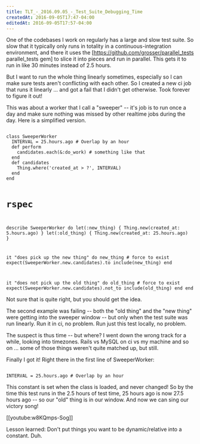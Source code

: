```yaml
---
title: TLT_-_2016.09.05_-_Test_Suite_Debugging_Time
createdAt: 2016-09-05T17:47-04:00
editedAt: 2016-09-05T17:57-04:00
---
```


One of the codebases I work on regularly has a large and slow test suite. So slow that it typically only runs in totality in a continuous-integration environment, and there it uses the [https://github.com/grosser/parallel_tests parallel_tests gem] to slice it into pieces and run in parallel. This gets it to run in like 30 minutes instead of 2.5 hours.

But I want to run the whole thing linearly sometimes, especially so I can make sure tests aren't conflicting with each other. So I created a new ci job that runs it linearly ... and got a fail that I didn't get otherwise. Took forever to figure it out!

This was about a worker that I call a "sweeper" -- it's job is to run once a day and make sure nothing was missed by other realtime jobs during the day. Here is a simplified version.

<code>
class SweeperWorker
  INTERVAL = 25.hours.ago # Overlap by an hour
  def perform
    candidates.each(&:do_work) # something like that
  end
  def candidates
    Thing.where('created_at > ?', INTERVAL)
  end
end

# rspec
describe SweeperWorker do
  let(:new_thing) { Thing.new(created_at: 5.hours.ago) }
  let(:old_thing) { Thing.new(created_at: 25.hours.ago) }

  it "does pick up the new thing" do
    new_thing # force to exist
    expect(SweeperWorker.new.candidates).to include(new_thing)
  end

  it "does not pick up the old thing" do
    old_thing # force to exist
    expect(SweeperWorker.new.candidates).not_to include(old_thing)
  end
end
</code>

Not sure that is quite right, but you should get the idea.

The second example was failing -- both the "old thing" and the "new thing" were getting into the sweeper window -- but only when the test suite was run linearly. Run it in ci, no problem. Run just this test locally, no problem.

The suspect is thus time -- but where? I went down the wrong track for a while, looking into timezones. Rails vs MySQL on ci vs my machine and so on ... some of those things weren't quite matched up, but still.

Finally I got it! Right there in the first line of SweeperWorker:

<code>
INTERVAL = 25.hours.ago # Overlap by an hour
</code>

This constant is set when the class is loaded, and never changed! So by the time this test runs in the 2.5 hours of test time, 25 hours ago is now 27.5 hours ago -- so our "old" thing is in our window. And now we can sing our victory song!

[[youtube:w8KQmps-Sog]]

Lesson learned: Don't put things you want to be dynamic/relative into a constant. Duh.


